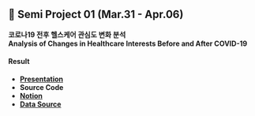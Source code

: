 ## 🌸 Semi Project 01 (Mar.31 - Apr.06)  
**코로나19 전후 헬스케어 관심도 변화 분석**    
**Analysis of Changes in Healthcare Interests Before and After COVID-19**    

#### Result
- [**Presentation**](https://github.com/SeungukJeong/LIKELION_AI_SCHOOL_5th/blob/main/Semi_Project_01/Semi_Proj_01_presentation.pdf)
- **Source Code**
- [**Notion**](https://seunguk0214.notion.site/Semi-project-1-19-8935e9d014f14e248ea5a5c2a3e6decd)
- [**Data Source**](https://www.data.go.kr/data/15004104/openapi.do)
